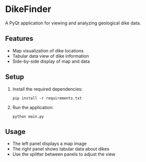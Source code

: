 # DikeFinder

A PyQt application for viewing and analyzing geological dike data.

## Features

- Map visualization of dike locations
- Tabular data view of dike information
- Side-by-side display of map and data

## Setup

1. Install the required dependencies:
   ```
   pip install -r requirements.txt
   ```

2. Run the application:
   ```
   python main.py
   ```

## Usage

- The left panel displays a map image
- The right panel shows tabular data about dikes
- Use the splitter between panels to adjust the view
